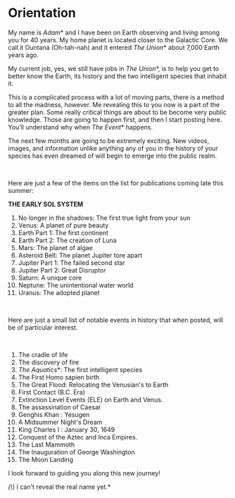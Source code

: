 # Orientation

My name is _Adam_\* and I have been on Earth observing and living among you for 40 years. My home planet is located closer to the Galactic Core. We call it Ountana (Oh-tah-nah) and it entered _The Union_\* about 7,000 Earth years ago.

My current job, yes, we still have jobs in _The Union_\*, is to help you get to better know the Earth, its history and the two intelligent species that inhabit it.

This is a complicated process with a lot of moving parts, there is a method to all the madness, however. Me revealing this to you now is a part of the greater plan. Some really critical things are about to be become very public knowledge. Those are going to happen first, and then I start posting here. You’ll understand why when _The Event_\* happens.

The next few months are going to be extremely exciting. New videos, images, and information unlike anything any of you in the history of your species has even dreamed of will begin to emerge into the public realm.

​

Here are just a few of the items on the list for publications coming late this summer:

**THE EARLY SOL SYSTEM**

1.  No longer in the shadows: The first true light from your sun
2.  Venus: A planet of pure beauty
3.  Earth Part 1: The first continent
4.  Earth Part 2: The creation of Luna
5.  Mars: The planet of algae
6.  Asteroid Belt: The planet Jupiter tore apart
7.  Jupiter Part 1: The failed second star
8.  Jupiter Part 2: Great Disruptor
9.  Saturn: A unique core
10.  Neptune: The unintentional water world
11.  Uranus: The adopted planet

​

Here are just a small list of notable events in history that when posted, will be of particular interest.

​

1.  The cradle of life
2.  The discovery of fire
3.  _The Aquatics_\*: The first intelligent species
4.  The First Homo sapien birth
5.  The Great Flood: Relocating the Venusian's to Earth
6.  First Contact (B.C. Era)
7.  Extinction Level Events (ELE) on Earth and Venus.
8.  The assassination of Caesar
9.  Genghis Khan : Yesugen
10.  A Midsummer Night's Dream
11.  King Charles I : January 30, 1649
12.  Conquest of the Aztec and Inca Empires.
13.  The Last Mammoth
14.  The Inauguration of George Washington
15.  The Moon Landing

I look forward to guiding you along this new journey!

_(\\_) I can't reveal the real name yet.\*